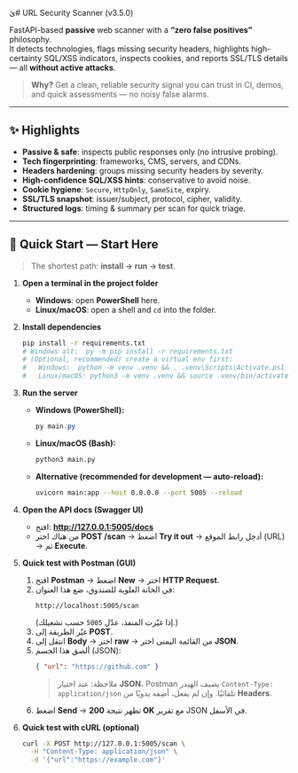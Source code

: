 ئ# URL Security Scanner (v3.5.0)

FastAPI-based **passive** web scanner with a **“zero false positives”** philosophy.  
It detects technologies, flags missing security headers, highlights high-certainty SQL/XSS indicators, inspects cookies, and reports SSL/TLS details — all **without active attacks**.

> **Why?** Get a clean, reliable security signal you can trust in CI, demos, and quick assessments — no noisy false alarms.

---

## ✨ Highlights
- **Passive & safe**: inspects public responses only (no intrusive probing).
- **Tech fingerprinting**: frameworks, CMS, servers, and CDNs.
- **Headers hardening**: groups missing security headers by severity.
- **High-confidence SQL/XSS hints**: conservative to avoid noise.
- **Cookie hygiene**: `Secure`, `HttpOnly`, `SameSite`, expiry.
- **SSL/TLS snapshot**: issuer/subject, protocol, cipher, validity.
- **Structured logs**: timing & summary per scan for quick triage.

---

## 🚀 Quick Start — Start Here

> The shortest path: **install → run → test**.

1. **Open a terminal in the project folder**
   - **Windows**: open **PowerShell** here.
   - **Linux/macOS**: open a shell and `cd` into the folder.

2. **Install dependencies**
   ```bash
   pip install -r requirements.txt
   # Windows alt:  py -m pip install -r requirements.txt
   # (Optional, recommended) create a virtual env first:
   #   Windows:  python -m venv .venv && . .venv\Scripts\Activate.ps1
   #   Linux/macOS: python3 -m venv .venv && source .venv/bin/activate
   ```

3. **Run the server**
   - **Windows (PowerShell):**
     ```powershell
     py main.py
     ```
   - **Linux/macOS (Bash):**
     ```bash
     python3 main.py
     ```
   - **Alternative (recommended for development — auto-reload):**
     ```bash
     uvicorn main:app --host 0.0.0.0 --port 5005 --reload
     ```

4. **Open the API docs (Swagger UI)**
   - افتح: **http://127.0.0.1:5005/docs**
   - من هناك اختر **POST /scan** → اضغط **Try it out** → أدخِل رابط الموقع (URL) → ثم **Execute**.

5. **Quick test with Postman (GUI)**
   1) افتح **Postman** → اضغط **New** → اختر **HTTP Request**.  
   2) في الخانة العلوية للصندوق، ضع هذا العنوان:
      ```
      http://localhost:5005/scan
      ```
      (إذا غيّرت المنفذ، عدّل `5005` حسب تشغيلك.)
   3) غيّر الطريقة إلى **POST**.  
   4) انتقل إلى **Body** → اختر **raw** → من القائمة اليمنى اختر **JSON**.  
   5) ألصق هذا الجسم (JSON):
      ```json
      { "url": "https://github.com" }
      ```
      > ملاحظة: عند اختيار **JSON**، Postman يضيف الهيدر
      `Content-Type: application/json` تلقائيًا. وإن لم يفعل، أضِفه يدويًا من **Headers**.
   6) اضغط **Send** → تظهر نتيجة **200 OK** مع تقرير JSON في الأسفل.

6. **Quick test with cURL (optional)**
   ```bash
   curl -X POST http://127.0.0.1:5005/scan \
     -H "Content-Type: application/json" \
     -d '{"url":"https://example.com"}'

